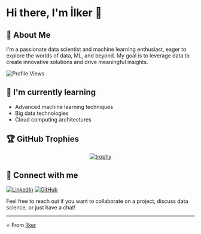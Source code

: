 # Hi there, I'm İlker 👋

## 🚀 About Me
I'm a passionate data scientist and machine learning enthusiast, eager to explore the worlds of data, ML, and beyond. My goal is to leverage data to create innovative solutions and drive meaningful insights.

![Profile Views](https://komarev.com/ghpvc/?username=1lker&label=Profile%20views&color=0e75b6&style=flat)

## 🌱 I'm currently learning
- Advanced machine learning techniques
- Big data technologies
- Cloud computing architectures

## 🏆 GitHub Trophies

<p align="center">
  <a href="https://github.com/ryo-ma/github-profile-trophy">
    <img src="https://github-profile-trophy.vercel.app/?username=1lker&theme=darkhub&column=7" alt="trophy" />
  </a>
</p>

## 🤝 Connect with me

[![LinkedIn](https://img.shields.io/badge/-LinkedIn-0077B5?style=for-the-badge&logo=linkedin&logoColor=white)](https://tr.linkedin.com/in/ilker-yoru)
[![GitHub](https://img.shields.io/badge/-GitHub-181717?style=for-the-badge&logo=github&logoColor=white)](https://github.com/1lker)

Feel free to reach out if you want to collaborate on a project, discuss data science, or just have a chat!

---

⭐️ From [İlker](https://github.com/1lker)
